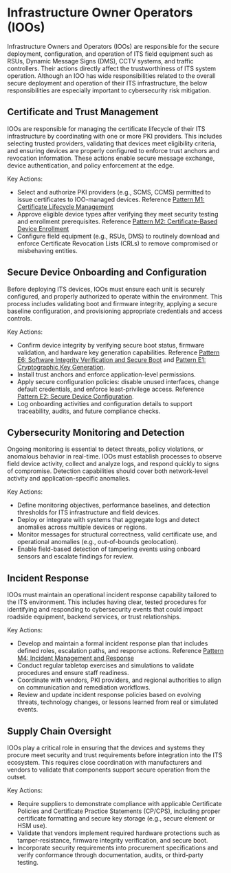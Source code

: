 # Infrastructure Owner Operators (IOOs)

Infrastructure Owners and Operators (IOOs) are responsible for the secure deployment, configuration, and operation of ITS field equipment such as RSUs, Dynamic Message Signs (DMS), CCTV systems, and traffic controllers. Their actions directly affect the trustworthiness of ITS system operation.  Although an IOO has wide responsibilities related to the overall secure deployment and operation of their ITS infrastructure, the below responsibilities are especially important to cybersecurity risk mitigation. 

## Certificate and Trust Management

IOOs are responsible for managing the certificate lifecycle of their ITS infrastructure by coordinating with one or more PKI providers. This includes selecting trusted providers, validating that devices meet eligibility criteria, and ensuring devices are properly configured to enforce trust anchors and revocation information. These actions enable secure message exchange, device authentication, and policy enforcement at the edge.

Key Actions:

- Select and authorize PKI providers (e.g., SCMS, CCMS) permitted to issue certificates to IOO-managed devices. Reference [Pattern M1: Certificate Lifecycle Management](patterns-management#pattern-m1:-certificate-lifecycle-management) 
- Approve eligible device types after verifying they meet security testing and enrollment prerequisites. Reference [Pattern M2: Certificate-Based Device Enrollment](patterns-management#pattern-m2:-certificate-based-device-enrollment)
- Configure field equipment (e.g., RSUs, DMS) to routinely download and enforce Certificate Revocation Lists (CRLs) to remove compromised or misbehaving entities.

## Secure Device Onboarding and Configuration

Before deploying ITS devices, IOOs must ensure each unit is securely configured, and properly authorized to operate within the environment. This process includes validating boot and firmware integrity, applying a secure baseline configuration, and provisioning appropriate credentials and access controls. 

Key Actions:

- Confirm device integrity by verifying secure boot status, firmware validation, and hardware key generation capabilities. Reference [Pattern E6: Software Integrity Verification and Secure Boot](patterns-edge#pattern-e6:-software-integrity-verification-and-secure-boot) and [Pattern E1: Cryptographic Key Generation](patterns-edge#pattern-e1:-cryptographic-key-generation). 
- Install trust anchors and enforce application-level permissions. 
- Apply secure configuration policies: disable unused interfaces, change default credentials, and enforce least-privilege access. Reference [Pattern E2: Secure Device Configuration](patterns-edge#pattern-e2:-secure-device-configuration). 
- Log onboarding activities and configuration details to support traceability, audits, and future compliance checks.

## Cybersecurity Monitoring and Detection

Ongoing monitoring is essential to detect threats, policy violations, or anomalous behavior in real-time. IOOs must establish processes to observe field device activity, collect and analyze logs, and respond quickly to signs of compromise. Detection capabilities should cover both network-level activity and application-specific anomalies.

Key Actions:

- Define monitoring objectives, performance baselines, and detection thresholds for ITS infrastructure and field devices.
- Deploy or integrate with systems that aggregate logs and detect anomalies across multiple devices or regions.
- Monitor messages for structural correctness, valid certificate use, and operational anomalies (e.g., out-of-bounds geolocation).
- Enable field-based detection of tampering events using onboard sensors and escalate findings for review.

## Incident Response

IOOs must maintain an operational incident response capability tailored to the ITS environment. This includes having clear, tested procedures for identifying and responding to cybersecurity events that could impact roadside equipment, backend services, or trust relationships.

Key Actions:

- Develop and maintain a formal incident response plan that includes defined roles, escalation paths, and response actions. Reference [Pattern M4: Incident Management and Response](patterns-management#pattern-m4:-incident-management-and-response)
- Conduct regular tabletop exercises and simulations to validate procedures and ensure staff readiness.
- Coordinate with vendors, PKI providers, and regional authorities to align on communication and remediation workflows.
- Review and update incident response policies based on evolving threats, technology changes, or lessons learned from real or simulated events.



## Supply Chain Oversight 

IOOs play a critical role in ensuring that the devices and systems they procure meet security and trust requirements before integration into the ITS ecosystem. This requires close coordination with manufacturers and vendors to validate that components support secure operation from the outset.

Key Actions:

- Require suppliers to demonstrate compliance with applicable Certificate Policies and Certificate Practice Statements (CP/CPS), including proper certificate formatting and secure key storage (e.g., secure element or HSM use).
- Validate that vendors implement required hardware protections such as tamper-resistance, firmware integrity verification, and secure boot.
- Incorporate security requirements into procurement specifications and verify conformance through documentation, audits, or third-party testing.